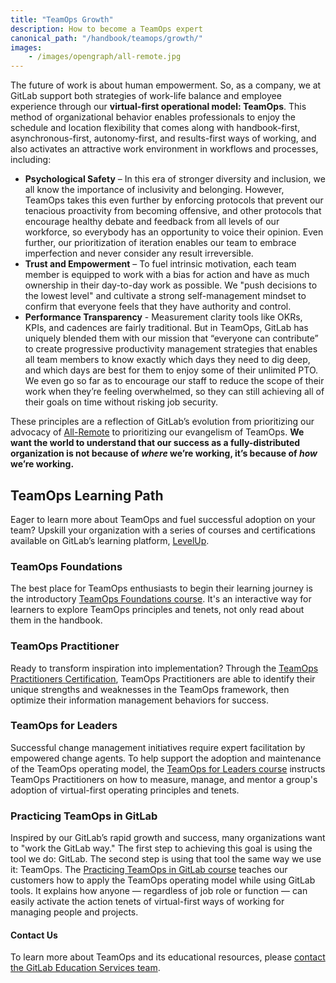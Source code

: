 ```yaml
---
title: "TeamOps Growth"
description: How to become a TeamOps expert
canonical_path: "/handbook/teamops/growth/"
images:
    - /images/opengraph/all-remote.jpg
---
```


The future of work is about human empowerment. So, as a company, we at GitLab support both strategies of work-life balance and employee experience through our **virtual-first operational model: TeamOps**. This method of organizational behavior enables professionals to enjoy the schedule and location flexibility that comes along with handbook-first, asynchronous-first, autonomy-first, and results-first ways of working, and also activates an attractive work environment in workflows and processes, including:

- **Psychological Safety** – In this era of stronger diversity and inclusion, we all know the importance of inclusivity and belonging. However, TeamOps takes this even further by enforcing protocols that prevent our tenacious proactivity from becoming offensive, and other protocols that encourage healthy debate and feedback from all levels of our workforce, so everybody has an opportunity to voice their opinion. Even further, our prioritization of iteration enables our team to embrace imperfection and never consider any result irreversible.
- **Trust and Empowerment** – To fuel intrinsic motivation, each team member is equipped to work with a bias for action and have as much ownership in their day-to-day work as possible. We "push decisions to the lowest level" and cultivate a strong self-management mindset to confirm that everyone feels that they have authority and control.
- **Performance Transparency** - Measurement clarity tools like OKRs, KPIs, and cadences are fairly traditional. But in TeamOps, GitLab has uniquely blended them with our mission that “everyone can contribute” to create progressive productivity management strategies that enables all team members to know exactly which days they need to dig deep, and which days are best for them to enjoy some of their unlimited PTO. We even go so far as to encourage our staff to reduce the scope of their work when they’re feeling overwhelmed, so they can still achieving all of their goals on time without risking job security.

These principles are a reflection of GitLab’s evolution from prioritizing our advocacy of [All-Remote](/handbook/company/culture/all-remote/guide/) to prioritizing our evangelism of TeamOps. **We want the world to understand that our success as a fully-distributed organization is not because of *where* we’re working, it’s because of *how* we’re working.**

## TeamOps Learning Path

Eager to learn more about TeamOps and fuel successful adoption on your team? Upskill your organization with a series of courses and certifications available on GitLab’s learning platform, [LevelUp](https://levelup.gitlab.com/).

### TeamOps Foundations

The best place for TeamOps enthusiasts to begin their learning journey is the introductory [TeamOps Foundations course](https://levelup.gitlab.com/courses/teamops). It's an interactive way for learners to explore TeamOps principles and tenets, not only read about them in the handbook.

### TeamOps Practitioner

Ready to transform inspiration into implementation? Through the [TeamOps Practitioners Certification](https://levelup.gitlab.com/learn/learning-path/teamops-practitioner-certification), TeamOps Practitioners are able to identify their unique strengths and weaknesses in the TeamOps framework, then optimize their information management behaviors for success.

### TeamOps for Leaders

Successful change management initiatives require expert facilitation by empowered change agents. To help support the adoption and maintenance of the TeamOps operating model, the [TeamOps for Leaders course](https://levelup.gitlab.com/learn/course/teamops-for-leaders/) instructs TeamOps Practitioners on how to measure, manage, and mentor a group's adoption of virtual-first operating principles and tenets.

### Practicing TeamOps in GitLab

Inspired by our GitLab’s rapid growth and success, many organizations want to "work the GitLab way." The first step to achieving this goal is using the tool we do: GitLab. The second step is using that tool the same way we use it: TeamOps. The [Practicing TeamOps in GitLab course](https://levelup.gitlab.com/learn/course/practicing-teamops-in-gitlab) teaches our customers how to apply the TeamOps operating model while using GitLab tools. It explains how anyone — regardless of job role or function — can easily activate the action tenets of virtual-first ways of working for managing people and projects.

#### Contact Us

To learn more about TeamOps and its educational resources, please [contact the GitLab Education Services team](https://about.gitlab.com/services/education/).
